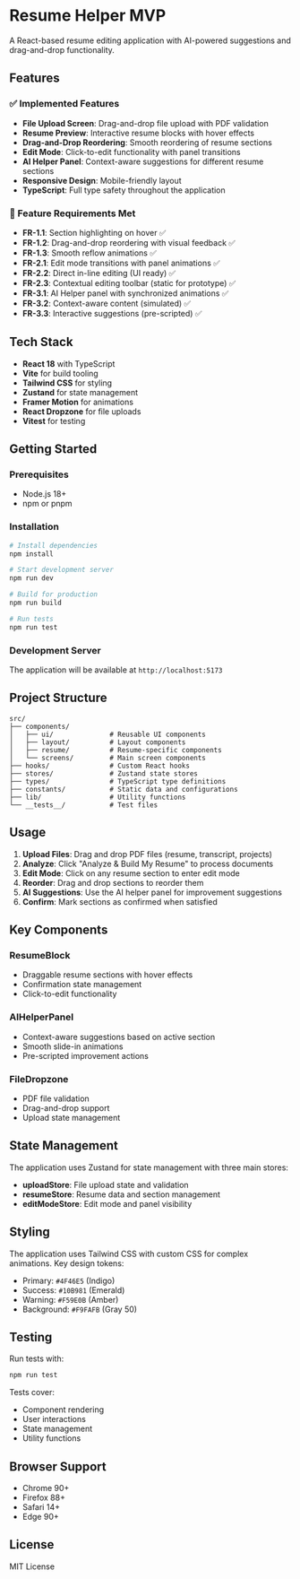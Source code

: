# Resume Helper MVP

A React-based resume editing application with AI-powered suggestions and drag-and-drop functionality.

## Features

### ✅ Implemented Features

- **File Upload Screen**: Drag-and-drop file upload with PDF validation
- **Resume Preview**: Interactive resume blocks with hover effects
- **Drag-and-Drop Reordering**: Smooth reordering of resume sections
- **Edit Mode**: Click-to-edit functionality with panel transitions
- **AI Helper Panel**: Context-aware suggestions for different resume sections
- **Responsive Design**: Mobile-friendly layout
- **TypeScript**: Full type safety throughout the application

### 🎯 Feature Requirements Met

- **FR-1.1**: Section highlighting on hover ✅
- **FR-1.2**: Drag-and-drop reordering with visual feedback ✅
- **FR-1.3**: Smooth reflow animations ✅
- **FR-2.1**: Edit mode transitions with panel animations ✅
- **FR-2.2**: Direct in-line editing (UI ready) ✅
- **FR-2.3**: Contextual editing toolbar (static for prototype) ✅
- **FR-3.1**: AI Helper panel with synchronized animations ✅
- **FR-3.2**: Context-aware content (simulated) ✅
- **FR-3.3**: Interactive suggestions (pre-scripted) ✅

## Tech Stack

- **React 18** with TypeScript
- **Vite** for build tooling
- **Tailwind CSS** for styling
- **Zustand** for state management
- **Framer Motion** for animations
- **React Dropzone** for file uploads
- **Vitest** for testing

## Getting Started

### Prerequisites

- Node.js 18+ 
- npm or pnpm

### Installation

```bash
# Install dependencies
npm install

# Start development server
npm run dev

# Build for production
npm run build

# Run tests
npm run test
```

### Development Server

The application will be available at `http://localhost:5173`

## Project Structure

```
src/
├── components/
│   ├── ui/              # Reusable UI components
│   ├── layout/          # Layout components
│   ├── resume/          # Resume-specific components
│   └── screens/         # Main screen components
├── hooks/               # Custom React hooks
├── stores/              # Zustand state stores
├── types/               # TypeScript type definitions
├── constants/           # Static data and configurations
├── lib/                 # Utility functions
└── __tests__/           # Test files
```

## Usage

1. **Upload Files**: Drag and drop PDF files (resume, transcript, projects)
2. **Analyze**: Click "Analyze & Build My Resume" to process documents
3. **Edit Mode**: Click on any resume section to enter edit mode
4. **Reorder**: Drag and drop sections to reorder them
5. **AI Suggestions**: Use the AI helper panel for improvement suggestions
6. **Confirm**: Mark sections as confirmed when satisfied

## Key Components

### ResumeBlock
- Draggable resume sections with hover effects
- Confirmation state management
- Click-to-edit functionality

### AIHelperPanel
- Context-aware suggestions based on active section
- Smooth slide-in animations
- Pre-scripted improvement actions

### FileDropzone
- PDF file validation
- Drag-and-drop support
- Upload state management

## State Management

The application uses Zustand for state management with three main stores:

- **uploadStore**: File upload state and validation
- **resumeStore**: Resume data and section management
- **editModeStore**: Edit mode and panel visibility

## Styling

The application uses Tailwind CSS with custom CSS for complex animations. Key design tokens:

- Primary: `#4F46E5` (Indigo)
- Success: `#10B981` (Emerald)
- Warning: `#F59E0B` (Amber)
- Background: `#F9FAFB` (Gray 50)

## Testing

Run tests with:

```bash
npm run test
```

Tests cover:
- Component rendering
- User interactions
- State management
- Utility functions

## Browser Support

- Chrome 90+
- Firefox 88+
- Safari 14+
- Edge 90+

## License

MIT License